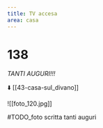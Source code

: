 ```yaml
---
title: TV accesa
area: casa
---
```

# 138
_TANTI AUGURI!!!_

⬇️ [[43-casa-sul_divano]]

![[foto_120.jpg]]

#TODO_foto scritta tanti auguri